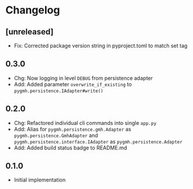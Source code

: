 # Changelog

## [unreleased]

- Fix: Corrected package version string in pyproject.toml to match set tag

## 0.3.0

- Chg: Now logging in level `DEBUG` from persistence adapter
- Add: Added parameter `overwrite_if_existing` to `pygmh.persistence.IAdapter#write()`

## 0.2.0

- Chg: Refactored individual cli commands into single `app.py`
- Add: Alias for `pygmh.persistence.gmh.Adapter` as `pygmh.persistence.GmhAdapter` and `pygmh.persistence.interface.IAdapter` as `pygmh.persistence.Adapter` 
- Add: Added build status badge to README.md

## 0.1.0

- Initial implementation
